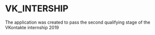 # VK_INTERSHIP
The application was created to pass the second qualifying stage of the VKontakte internship 2019

